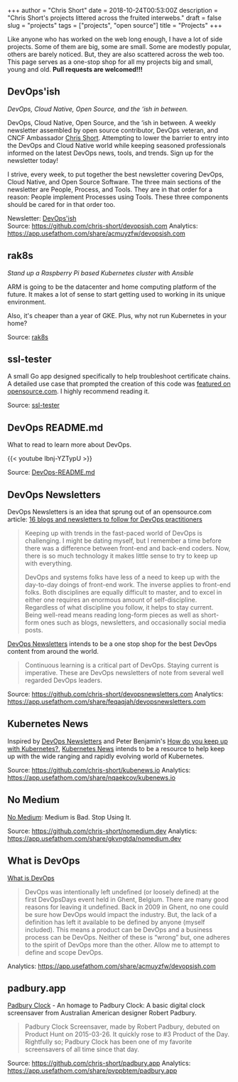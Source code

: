 +++
author = "Chris Short"
date = 2018-10-24T00:53:00Z
description = "Chris Short's projects littered across the fruited interwebs."
draft = false
slug = "projects"
tags = ["projects", "open source"]
title = "Projects"
+++

Like anyone who has worked on the web long enough, I have a lot of side projects. Some of them are big, some are small. Some are modestly popular, others are barely noticed. But, they are also scattered across the web too. This page serves as a one-stop shop for all my projects big and small, young and old. **Pull requests are welcomed!!!**

## DevOps'ish

*DevOps, Cloud Native, Open Source, and the ‘ish in between.*

DevOps, Cloud Native, Open Source, and the ‘ish in between. A weekly newsletter assembled by open source contributor, DevOps veteran, and CNCF Ambassador [Chris Short](https://chrisshort.net/). Attempting to lower the barrier to entry into the DevOps and Cloud Native world while keeping seasoned professionals informed on the latest DevOps news, tools, and trends. Sign up for the newsletter today!

I strive, every week, to put together the best newsletter covering DevOps, Cloud Native, and Open Source Software. The three main sections of the newsletter are People, Process, and Tools. They are in that order for a reason: People implement Processes using Tools. These three components should be cared for in that order too.

Newsletter: [DevOps'ish](https://devopsish.com)  
Source: <https://github.com/chris-short/devopsish.com>
Analytics: <https://app.usefathom.com/share/acmuyzfw/devopsish.com>

## rak8s

*Stand up a Raspberry Pi based Kubernetes cluster with Ansible*

ARM is going to be the datacenter and home computing platform of the future. It makes a lot of sense to start getting used to working in its unique environment.

Also, it's cheaper than a year of GKE. Plus, why not run Kubernetes in your home?

Source: [rak8s](https://github.com/rak8s/)

## ssl-tester

A small Go app designed specifically to help troubleshoot certificate chains. A detailed use case that prompted the creation of this code was [featured on opensource.com](https://opensource.com/article/17/4/testing-certificate-chains-34-line-go-program). I highly recommend reading it.

Source: [ssl-tester](https://github.com/chris-short/ssl-tester)

## DevOps README.md

What to read to learn more about DevOps.

{{< youtube Ibnj-YZTypU >}}

Source: [DevOps-README.md](https://github.com/chris-short/DevOps-README.md)

## DevOps Newsletters

DevOps Newsletters is an idea that sprung out of an opensource.com article: [16 blogs and newsletters to follow for DevOps practitioners](https://opensource.com/article/18/6/devops-blogs-newsletters-follow)

> Keeping up with trends in the fast-paced world of DevOps is challenging. I might be dating myself, but I remember a time before there was a difference between front-end and back-end coders. Now, there is so much technology it makes little sense to try to keep up with everything.
> 
> DevOps and systems folks have less of a need to keep up with the day-to-day doings of front-end work. The inverse applies to front-end folks. Both disciplines are equally difficult to master, and to excel in either one requires an enormous amount of self-discipline. Regardless of what discipline you follow, it helps to stay current. Being well-read means reading long-form pieces as well as short-form ones such as blogs, newsletters, and occasionally social media posts.

[DevOps Newsletters](https://devopsnewsletters.com/) intends to be a one stop shop for the best DevOps content from around the world.

> Continuous learning is a critical part of DevOps. Staying current is imperative. These are DevOps newsletters of note from several well regarded DevOps leaders.

Source: <https://github.com/chris-short/devopsnewsletters.com>
Analytics: <https://app.usefathom.com/share/feqaqjah/devopsnewsletters.com>

## Kubernetes News

Inspired by [DevOps Newsletters](https://devopsnewsletters.com/) and Peter Benjamin's [How do you keep up with Kubernetes?](https://dev.to/petermbenjamin/how-do-you-keep-up-with-kubernetes-2209), [Kubernetes News](https://kubenews.io/) intends to be a resource to help keep up with the wide ranging and rapidly evolving world of Kubernetes.

Source: <https://github.com/chris-short/kubenews.io>
Analytics: <https://app.usefathom.com/share/nqaekcov/kubenews.io>

## No Medium

[No Medium](https://nomedium.dev): Medium is Bad. Stop Using It.

Source: <https://github.com/chris-short/nomedium.dev>
Analytics: <https://app.usefathom.com/share/gkvngtda/nomedium.dev>

## What is DevOps

[What is DevOps](https://devopsish.com/what-is-devops/)

> DevOps was intentionally left undefined (or loosely defined) at the first DevOpsDays event held in Ghent, Belgium. There are many good reasons for leaving it undefined. Back in 2009 in Ghent, no one could be sure how DevOps would impact the industry. But, the lack of a definition has left it available to be defined by anyone (myself included). This means a product can be DevOps and a business process can be DevOps. Neither of these is “wrong” but, one adheres to the spirit of DevOps more than the other. Allow me to attempt to define and scope DevOps.

Analytics: <https://app.usefathom.com/share/acmuyzfw/devopsish.com>

## padbury.app

[Padbury Clock](https://padbury.app/) - An homage to Padbury Clock: A basic digital clock screensaver from Australian American designer Robert Padbury.

> Padbury Clock Screensaver, made by Robert Padbury, debuted on Product Hunt on 2015-03-26. It quickly rose to #3 Product of the Day. Rightfully so; Padbury Clock has been one of my favorite screensavers of all time since that day.

Source: <https://github.com/chris-short/padbury.app>
Analytics: <https://app.usefathom.com/share/pvppbtem/padbury.app>
